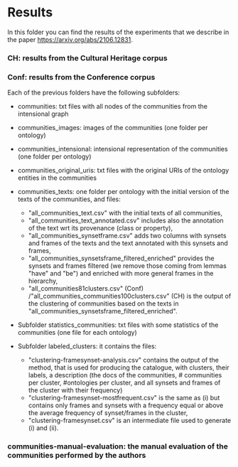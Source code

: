 # Results

In this folder you can find the results of the experiments that we describe in the paper https://arxiv.org/abs/2106.12831.

### CH: results from the Cultural Heritage corpus
### Conf: results from the Conference corpus

Each of the previous folders have the following subfolders:

- communities: txt files with all nodes of the communities from the intensional graph

- communities_images: images of the communities (one folder per ontology)

- communities_intensional: intensional representation of the communities (one folder per ontology)

- communities_original_uris: txt files with the original URIs of the ontology entities in the communities

- communities_texts: one folder per ontology with the initial version of the texts of the communities, and files: 
  - "all_communities_text.csv" with the initial texts of all communities, 
  - "all_communities_text_annotated.csv" includes also the annotation of the text wrt its provenance (class or property), 
  - "all_communities_synsetframe.csv" adds two columns with synsets and frames of the texts and the text annotated with this synsets and frames, 
  - "all_communities_synsetsframe_filtered_enriched" provides the synsets and frames filtered (we remove those coming from lemmas "have" and "be") and enriched with more general frames in the hierarchy, 
  - "all_communities81clusters.csv" (Conf) /"all_communities_communities100clusters.csv" (CH) is the output of the clustering of communities based on the texts in "all_communities_synsetsframe_filtered_enriched".

- Subfolder statistics_communities: txt files with some statistics of the communities (one file for each ontology)

- Subfolder labeled_clusters: it contains the files:
  - "clustering-framesynset-analysis.csv" contains the output of the method, that is used for producing the catalogue, with clusters, their labels, a description (the docs of the communities, # communities per cluster, #ontologies per cluster, and all synsets and frames of the cluster with their frequency) 
  - "clustering-framesynset-mostfrequent.csv" is the same as (i) but contains only frames and synsets with a frequency equal or above the average frequency of synset/frames in the cluster, 
  - "clustering-framesynset.csv" is an intermediate file used to generate (i) and (ii).

### communities-manual-evaluation: the manual evaluation of the communities performed by the authors

